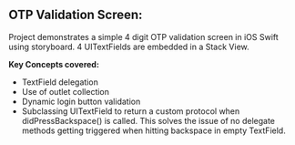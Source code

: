 **OTP Validation Screen:**  
---
Project demonstrates a simple 4 digit OTP validation screen in iOS Swift using storyboard.
4 UITextFields are embedded in a Stack View. 

**Key Concepts covered:**  
  * TextField delegation  
  * Use of outlet collection  
  * Dynamic login button validation  
  * Subclassing UITextField to return a custom protocol when didPressBackspace() is called. This solves the issue of no delegate methods getting triggered when hitting backspace in empty TextField.  

